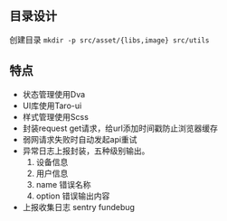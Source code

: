 ## 目录设计
创建目录
`mkdir -p src/asset/{libs,image} src/utils`

## 特点
 * 状态管理使用Dva
 * UI库使用Taro-ui
 * 样式管理使用Scss
 * 封装request get请求，给url添加时间戳防止浏览器缓存
 * 弱网请求失败时自动发起api重试
 * 异常日志上报封装，五种级别输出。
    1. 设备信息
    2. 用户信息
    3. name 错误名称
    4. option 错误输出内容
 * 上报收集日志
   sentry
   fundebug